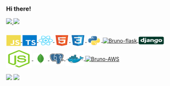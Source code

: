 ### Hi there!

 <div>
  <a href="https://github.com/brunovcg">
  <img height="180em" src="https://github-readme-stats.vercel.app/api?username=brunovcg&show_icons=true&theme=dark&include_all_commits=true&count_private=true"/>
  <img height="180em" src="https://github-readme-stats.vercel.app/api/top-langs/?username=brunovcg&layout=compact&langs_count=7&theme=dark"/>
</div>
<div style="display: inline_block"><br>
  <img align="center" alt="Bruno-Js" height="30" width="40" src="https://raw.githubusercontent.com/devicons/devicon/master/icons/javascript/javascript-plain.svg">
  <img align="center" alt="Bruno-Ts" height="30" width="40" src="https://raw.githubusercontent.com/devicons/devicon/master/icons/typescript/typescript-plain.svg">
  <img align="center" alt="Bruno-React" height="30" width="40" src="https://raw.githubusercontent.com/devicons/devicon/master/icons/react/react-original.svg">
  <img align="center" alt="Bruno-HTML" height="30" width="40" src="https://raw.githubusercontent.com/devicons/devicon/master/icons/html5/html5-original.svg">
  <img align="center" alt="Bruno-CSS" height="30" width="40" src="https://raw.githubusercontent.com/devicons/devicon/master/icons/css3/css3-original.svg">
  <img align="center" alt="Bruno-Python" height="30" width="40" src="https://raw.githubusercontent.com/devicons/devicon/master/icons/python/python-original.svg">
  <img align="center" alt="Bruno-flask" height="45" width="35" src="https://www.logolynx.com/images/logolynx/7e/7eda91c86c15bb2ed539da59e8983587.jpeg">
  <img align="center" alt="Bruno-Django" height="50" width="70" src="https://raw.githubusercontent.com/devicons/devicon/master/icons/django/django-original.svg">
  <img align="center" alt="Bruno-NodeJS" height="50" width="70" src="https://raw.githubusercontent.com/devicons/devicon/master/icons/nodejs/nodejs-original.svg">
  <img align="center" alt="Bruno-MongoDB" height="30" width="40" src="https://raw.githubusercontent.com/devicons/devicon/master/icons/mongodb/mongodb-original.svg">
  <img align="center" alt="Bruno-PostgreSQL" height="30" width="40" src="https://raw.githubusercontent.com/devicons/devicon/master/icons/postgresql/postgresql-original.svg">
  <img align="center" alt="Bruno-Docker" height="40" width="50" src="https://raw.githubusercontent.com/devicons/devicon/master/icons/docker/docker-original.svg">
  <img align="center" alt="Bruno-AWS" height="40" width="40" src="https://user-images.githubusercontent.com/78083006/140585646-32e3c779-0a6e-4936-b45d-9480ef0b93eb.png">
  
</div>
  
 <br/>
  
 <div> 
  <a href = "mailto:brunovcg@gmail.com"><img src="https://img.shields.io/badge/-Gmail-%23333?style=for-the-badge&logo=gmail&logoColor=white" target="_blank"></a>
  <a href="https://www.linkedin.com/in/bruno-gouveia-4788a750/" target="_blank"><img src="https://img.shields.io/badge/-LinkedIn-%230077B5?style=for-the-badge&logo=linkedin&logoColor=white" target="_blank"></a> 
 
 
</div>
